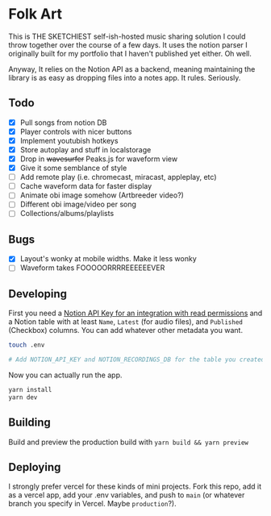 # Folk Art

This is THE SKETCHIEST self-ish-hosted music sharing solution I could throw together over the course of a few days. It uses the notion parser I originally built for my portfolio that I haven't published yet either. Oh well.

Anyway, It relies on the Notion API as a backend, meaning maintaining the library is as easy as dropping files into a notes app. It rules. Seriously.

## Todo

- [x] Pull songs from notion DB
- [x] Player controls with nicer buttons
- [x] Implement youtubish hotkeys
- [x] Store autoplay and stuff in localstorage
- [x] Drop in ~~wavesurfer~~ Peaks.js for waveform view
- [x] Give it some semblance of style 
- [ ] Add remote play (i.e. chromecast, miracast, appleplay, etc)
- [ ] Cache waveform data for faster display
- [ ] Animate obi image somehow (Artbreeder video?)
- [ ] Different obi image/video per song
- [ ] Collections/albums/playlists

## Bugs

- [x] Layout's wonky at mobile widths. Make it less wonky
- [ ] Waveform takes FOOOOORRRREEEEEEVER

## Developing

First you need a [Notion API Key for an integration with read permissions](https://developers.notion.com/docs/getting-started) and a Notion table with at least `Name`, `Latest` (for audio files), and `Published` (Checkbox) columns. You can add whatever other metadata you want.

```bash
touch .env

# Add NOTION_API_KEY and NOTION_RECORDINGS_DB for the table you created earlier.
```

Now you can actually run the app.

```bash
yarn install
yarn dev
```

## Building

Build and preview the production build with `yarn build && yarn preview`

## Deploying

I strongly prefer vercel for these kinds of mini projects. Fork this repo, add it as a vercel app, add your .env variables, and push to `main` (or whatever branch you specify in Vercel. Maybe `production`?).
